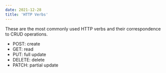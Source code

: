 ```yaml
---
date: 2021-12-28
title: 'HTTP Verbs'
---
```


These are the most commonly used HTTP verbs and their correspondence to CRUD operations.

- POST: create
- GET: read
- PUT: full update
- DELETE: delete
- PATCH: partial update
